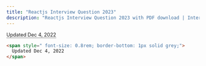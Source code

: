 ```yaml
---
title: "Reactjs Interview Question 2023"
description: "Reactjs Interview Question 2023 with PDF download | Interview Questions for Reactjs and Redux"
---
```


<span style=" font-size: 0.8rem; border-bottom: 1px solid grey;"> Updated Dec 4, 2022 </span>

```html
<span style=" font-size: 0.8rem; border-bottom: 1px solid grey;">
  Updated Dec 4, 2022
</span>
```
